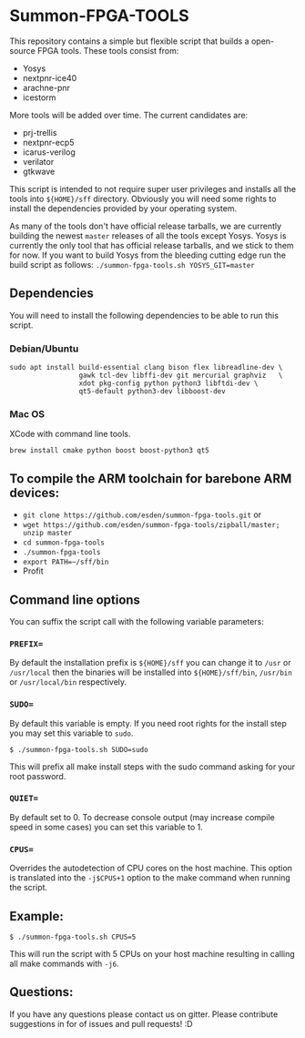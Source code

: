 # Summon-FPGA-TOOLS

This repository contains a simple but flexible script that builds a open-source FPGA tools. These tools consist from:

* Yosys
* nextpnr-ice40
* arachne-pnr
* icestorm

More tools will be added over time. The current candidates are:

* prj-trellis
* nextpnr-ecp5
* icarus-verilog
* verilator
* gtkwave

This script is intended to not require super user privileges and installs all the tools into `${HOME}/sff` directory. Obviously you will need some rights to install the dependencies provided by your operating system.

As many of the tools don't have official release tarballs, we are currently building the newest `master` releases of all the tools except Yosys. Yosys is currently the only tool that has official release tarballs, and we stick to them for now. If you want to build Yosys from the bleeding cutting edge run the build script as follows: `./summon-fpga-tools.sh YOSYS_GIT=master`

## Dependencies

You will need to install the following dependencies to be able to run this script.

### Debian/Ubuntu

```
sudo apt install build-essential clang bison flex libreadline-dev \
                 gawk tcl-dev libffi-dev git mercurial graphviz   \
                 xdot pkg-config python python3 libftdi-dev \
                 qt5-default python3-dev libboost-dev
```

### Mac OS

XCode with command line tools.

```
brew install cmake python boost boost-python3 qt5
```

## To compile the ARM toolchain for barebone ARM devices:

* `git clone https://github.com/esden/summon-fpga-tools.git`
 or
* `wget https://github.com/esden/summon-fpga-tools/zipball/master; unzip master`
* `cd summon-fpga-tools`
* `./summon-fpga-tools`
* `export PATH=~/sff/bin`
* Profit

## Command line options

You can suffix the script call with the following variable parameters:

### `PREFIX=`

By default the installation prefix is `${HOME}/sff` you can change it to `/usr` or `/usr/local` then the binaries will be installed into `${HOME}/sff/bin`, `/usr/bin` or `/usr/local/bin` respectively.

### `SUDO=`

By default this variable is empty. If you need root rights for the install
step you may set this variable to `sudo`.

```
$ ./summon-fpga-tools.sh SUDO=sudo
```

This will prefix all make install steps with the sudo command asking for
your root password.

### `QUIET=`

By default set to 0. To decrease console output (may increase compile speed
in some cases) you can set this variable to 1.

### `CPUS=`

Overrides the autodetection of CPU cores on the host machine. This option
is translated into the `-j$CPUS+1` option to the make command when running
the script.

## Example:

```
$ ./summon-fpga-tools.sh CPUS=5
```

This will run the script with 5 CPUs on your host machine resulting in calling all make commands with `-j6`.

## Questions:

If you have any questions please contact us on gitter. Please contribute suggestions in for of issues and pull requests! :D